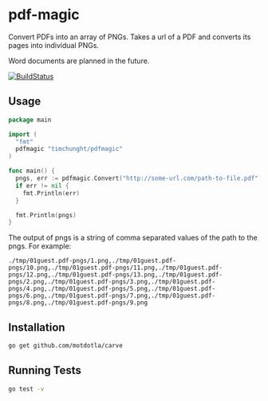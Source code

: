# pdf-magic


Convert PDFs into an array of PNGs. Takes a url of a PDF and converts its pages into individual PNGs.

Word documents are planned in the future.

[![BuildStatus](https://travis-ci.org/motdotla/carve.png?branch=master)](https://travis-ci.org/motdotla/carve)

## Usage

```Go
package main

import (
  "fmt"
  pdfmagic "timchunght/pdfmagic"
)

func main() {
  pngs, err := pdfmagic.Convert("http://some-url.com/path-to-file.pdf", "/local/path/to/output/dir")
  if err != nil {
    fmt.Println(err)
  }

  fmt.Println(pngs)
}
```

The output of pngs is a string of comma separated values of the path to the pngs. For example:

```
./tmp/01guest.pdf-pngs/1.png,./tmp/01guest.pdf-pngs/10.png,./tmp/01guest.pdf-pngs/11.png,./tmp/01guest.pdf-pngs/12.png,./tmp/01guest.pdf-pngs/13.png,./tmp/01guest.pdf-pngs/2.png,./tmp/01guest.pdf-pngs/3.png,./tmp/01guest.pdf-pngs/4.png,./tmp/01guest.pdf-pngs/5.png,./tmp/01guest.pdf-pngs/6.png,./tmp/01guest.pdf-pngs/7.png,./tmp/01guest.pdf-pngs/8.png,./tmp/01guest.pdf-pngs/9.png
```

## Installation

```bash
go get github.com/motdotla/carve
```

## Running Tests

```bash
go test -v
```
